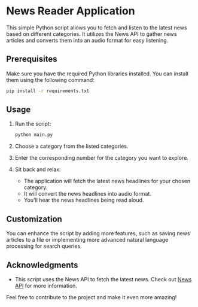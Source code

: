 # News Reader Application

This simple Python script allows you to fetch and listen to the latest news based on different categories. It utilizes the News API to gather news articles and converts them into an audio format for easy listening.

## Prerequisites

Make sure you have the required Python libraries installed. You can install them using the following command:

```bash
pip install -r requirements.txt
```

## Usage

1. Run the script:

   ```bash
   python main.py
   ```

2. Choose a category from the listed categories.

3. Enter the corresponding number for the category you want to explore.

4. Sit back and relax:
   - The application will fetch the latest news headlines for your chosen category.
   - It will convert the news headlines into audio format.
   - You'll hear the news headlines being read aloud.

## Customization

You can enhance the script by adding more features, such as saving news articles to a file or implementing more advanced natural language processing for search queries.

## Acknowledgments

- This script uses the News API to fetch the latest news. Check out [News API](https://newsapi.org/) for more information.

Feel free to contribute to the project and make it even more amazing!
